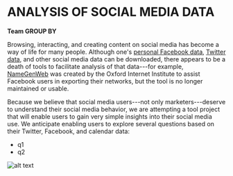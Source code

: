 
# ANALYSIS OF SOCIAL MEDIA DATA

**Team GROUP BY**

Browsing, interacting, and creating content on social media has become a way of life for many people. Although one's [personal Facebook data](https://www.facebook.com/help/131112897028467), [Twitter data](https://support.twitter.com/articles/20170160#), and other social media data can be downloaded, there appears to be a death of tools to facilitate analysis of that data---for example, [NameGenWeb](https://github.com/oxfordinternetinstitute/NameGenWeb) was created by the Oxford Internet Institute to assist Facebook users in exporting their networks, but the tool is no longer maintained or usable. 

Because we believe that social media users---not only marketers---deserve to understand their social media behavior, we are attempting a tool project that will enable users to gain very simple insights into their social media use. We anticipate enabling users to explore several questions based on their Twitter, Facebook, and calendar data:

- q1
- q2

![alt text](https://en.facebookbrand.com/wp-content/themes/fb-branding/prj-fb-branding/assets/images/thumb-drawn.svg)
